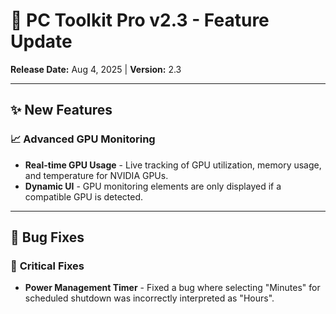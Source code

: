 # 🚀 PC Toolkit Pro v2.3 - Feature Update

**Release Date:** Aug 4, 2025 | **Version:** 2.3

---

## ✨ New Features

### 📈 **Advanced GPU Monitoring**

- **Real-time GPU Usage** - Live tracking of GPU utilization, memory usage, and temperature for NVIDIA GPUs.
- **Dynamic UI** - GPU monitoring elements are only displayed if a compatible GPU is detected.

---

## 🐛 Bug Fixes

### 🔧 **Critical Fixes**

- **Power Management Timer** - Fixed a bug where selecting "Minutes" for scheduled shutdown was incorrectly interpreted as "Hours".
